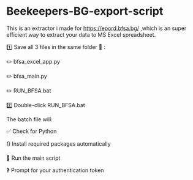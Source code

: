 # Beekeepers-BG-export-script
This is an extractor i made for https://epord.bfsa.bg/ ,which is an super efficient way to extract your data to MS Excel spreadsheet.

:one: Save all 3 files in the same folder :file_folder: :

:pencil2: bfsa_excel_app.py

:pencil2: bfsa_main.py

:pencil2: RUN_BFSA.bat


:two: Double-click RUN_BFSA.bat

The batch file will:

:white_check_mark: Check for Python

:arrows_clockwise: Install required packages automatically

:running: Run the main script

:question: Prompt for your authentication token


